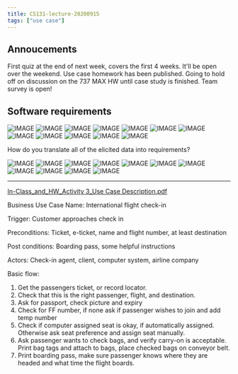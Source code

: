 ```yaml
---
title: CS131-lecture-20200915
tags: ["use case"]
---
```


## Annoucements

First quiz at the end of next week, covers the first 4 weeks. It'll be open over the weekend. 
Use case homework has been published. 
Going to hold off on discussion on the 737 MAX HW until case study is finished.
Team survey is open!

## Software requirements

![IMAGE](/BD2ECD5C6BE291C0FA0FCD76CA676DB6.jpg)
![IMAGE](/31672959D5482AF9CDCEB88B20EE0D89.jpg)
![IMAGE](/FB29D31AB46BA072395ECD22E66964D2.jpg)
![IMAGE](/00277B424E575E8C1C1E00652380ED1B.jpg)
![IMAGE](/130D1968C56DC67872DC26738B101093.jpg)
![IMAGE](/ABE8E4E6268528071B97BEB849273D64.jpg)
![IMAGE](/1A6B1704B541534CC0E36BD200787A60.jpg)
![IMAGE](/8E321F6E3A51F8F6A7F39D1D0FC94FE2.jpg)
![IMAGE](/1C90A81E9F5C63858416A63A4C6AAB47.jpg)
![IMAGE](/2B986EE4C5696A3C39F147CA11B8CA78.jpg)
![IMAGE](/421DCADEC27538EC00AA336336DA9318.jpg)
![IMAGE](/8A6FFC0C7F8D4CA6DA888B8092AD181D.jpg)

How do you translate all of the elicited data into requirements?

![IMAGE](/0D7FD434533C65CF114D18D0AEE9796C.jpg)
![IMAGE](/EA658F8AAA8621F0C2FB568AE88BCE0D.jpg)
![IMAGE](/C39D97566914EAF55BA5F52CAE531375.jpg)
![IMAGE](/AD8F2A20678888C8DED5682864B6CDC4.jpg)
![IMAGE](/14D602D7E816642410174D268A6CF61C.jpg)
![IMAGE](/4C74E24D98BB9ADCD63B36E939E9943A.jpg)
![IMAGE](/214D465331DECA3F9D2EABE4B1161A0C.jpg)
![IMAGE](/40C9B31954FD8A044EAFC283DF1F9E8C.jpg)
![IMAGE](/E8F89699271DA982475DF7F480B821C5.jpg)
![IMAGE](/411DDCCC33BE4847452F2E4613E0653D.jpg)
![IMAGE](/F5C71121B05FE8BF36435FBF21A0C70F.jpg)

---

[In-Class_and_HW_Activity 3_Use Case Description.pdf](/52744D14F40CBF64F4B18CB134056845.pdf)

Business Use Case Name: International flight check-in

Trigger: Customer approaches check in

Preconditions: Ticket, e-ticket, name and flight number, at least destination

Post conditions: Boarding pass, some helpful instructions

Actors: Check-in agent, client, computer system, airline company

Basic flow:

1. Get the passengers ticket, or record locator.
2. Check that this is the right passenger, flight, and destination.
3. Ask for passport, check picture and expiry
4. Check for FF number, if none ask if passenger wishes to join and add temp number
5. Check if computer assigned seat is okay, if automatically assigned. Otherwise ask seat preference and assign seat manually.
6. Ask passenger wants to check bags, and verify carry-on is acceptable. Print bag tags and attach to bags, place checked bags on conveyor belt.
7. Print boarding pass, make sure passenger knows where they are headed and what time the flight boards. 

